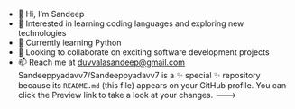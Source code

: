- 👋 Hi, I’m Sandeep  
- 👀 Interested in learning coding languages and exploring new technologies  
- 🌱 Currently learning Python  
- 💼 Looking to collaborate on exciting software development projects  
- 📫 Reach me at duvvalasandeep@gmail.com  
Sandeeppyadavv7/Sandeeppyadavv7 is a ✨ special ✨ repository because its `README.md` (this file) appears on your GitHub profile.
You can click the Preview link to take a look at your changes.
--->
